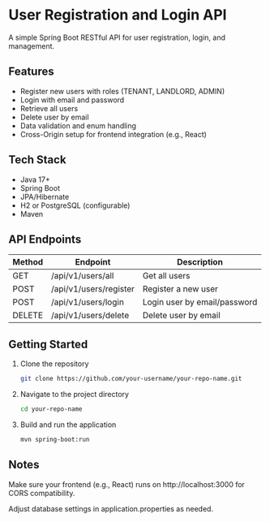 # User Registration and Login API

A simple Spring Boot RESTful API for user registration, login, and management.

## Features

- Register new users with roles (TENANT, LANDLORD, ADMIN)
- Login with email and password
- Retrieve all users
- Delete user by email
- Data validation and enum handling
- Cross-Origin setup for frontend integration (e.g., React)

## Tech Stack

- Java 17+
- Spring Boot
- JPA/Hibernate
- H2 or PostgreSQL (configurable)
- Maven

## API Endpoints

| Method | Endpoint                | Description                    |
|--------|-------------------------|--------------------------------|
| GET    | /api/v1/users/all       | Get all users                  |
| POST   | /api/v1/users/register  | Register a new user            |
| POST   | /api/v1/users/login     | Login user by email/password   |
| DELETE | /api/v1/users/delete    | Delete user by email           |

## Getting Started

1. Clone the repository  
   ```bash
   git clone https://github.com/your-username/your-repo-name.git
   
2. Navigate to the project directory
   ```bash
   cd your-repo-name
   
3. Build and run the application
   ```bash
   mvn spring-boot:run

## Notes
Make sure your frontend (e.g., React) runs on http://localhost:3000 for CORS compatibility.

Adjust database settings in application.properties as needed.
